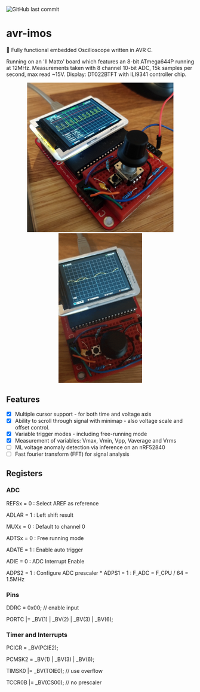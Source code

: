 ![GitHub last commit](https://img.shields.io/github/last-commit/edluffy/avr-imos)

# avr-imos
🔌 Fully functional embedded Oscilloscope written in AVR C.

Running on an 'Il Matto' board which features an 8-bit ATmega644P running at 12MHz. Measurements taken with 8 channel 10-bit ADC, 15k samples per second, max read ~15V.
Display: DT022BTFT with ILI9341 controller chip.

<p align="center">
<img src="images/i1.jpg" height="400"/> <img src="images/g1.gif" height="400"/>
</p>

## Features
- [X] Multiple cursor support - for both time and voltage axis
- [X] Ability to scroll through signal with minimap - also voltage scale and offset control.
- [X] Variable trigger modes - including free-running mode
- [X] Measurement of variables: Vmax, Vmin, Vpp, Vaverage and Vrms
- [ ] ML voltage anomaly detection via inference on an nRF52840
- [ ] Fast fourier transform (FFT) for signal analysis

## Registers
### ADC
REFSx = 0 : Select AREF as reference

ADLAR = 1 : Left shift result

MUXx  = 0 : Default to channel 0

ADTSx = 0 : Free running mode

ADATE = 1 : Enable auto trigger

ADIE  = 0 : ADC Interrupt Enable

ADPS2 = 1 : Configure ADC prescaler *  ADPS1 = 1 : F_ADC = F_CPU / 64 = 1.5MHz 

### Pins
DDRC = 0x00; // enable input

PORTC |= _BV(1) | _BV(2) | _BV(3) | _BV(6);

### Timer and Interrupts
PCICR = _BV(PCIE2);

PCMSK2 = _BV(1) | _BV(3) | _BV(6);

TIMSK0 |= _BV(TOIE0); // use overflow

TCCR0B |= _BV(CS00); // no prescaler
